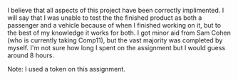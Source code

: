 I believe that all aspects of this project have been correctly implimented. I will say that I was unable to test the
the finished product as both a passenger and a vehicle because of when I finished working on it, 
but to the best of my knowledge it works for both. 
I got minor aid from Sam Cohen (who is currently taking Comp11), but the vast majority was completed by myself. 
I'm not sure how long I spent on the assignment but I would guess around 8 hours. 

Note: I used a token on this assignment. 